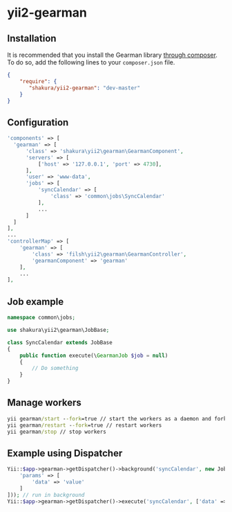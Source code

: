 yii2-gearman
============

## Installation

It is recommended that you install the Gearman library [through composer](http://getcomposer.org/). To do so, add the following lines to your ``composer.json`` file.

```json
{
    "require": {
       "shakura/yii2-gearman": "dev-master"
    }
}
```

## Configuration

```php
'components' => [
  'gearman' => [
      'class' => 'shakura\yii2\gearman\GearmanComponent',
      'servers' => [
          ['host' => '127.0.0.1', 'port' => 4730],
      ],
      'user' => 'www-data',
      'jobs' => [
          'syncCalendar' => [
              'class' => 'common\jobs\SyncCalendar'
          ],
          ...
      ]
  ]
],
...
'controllerMap' => [
    'gearman' => [
        'class' => 'filsh\yii2\gearman\GearmanController',
        'gearmanComponent' => 'gearman'
    ],
    ...
],
```

## Job example

```php
namespace common\jobs;

use shakura\yii2\gearman\JobBase;

class SyncCalendar extends JobBase
{
    public function execute(\GearmanJob $job = null)
    {
        // Do something
    }
}
```

## Manage workers

```cmd
yii gearman/start --fork=true // start the workers as a daemon and fork proces
yii gearman/restart --fork=true // restart workers
yii gearman/stop // stop workers
```

## Example using Dispatcher

```php
Yii::$app->gearman->getDispatcher()->background('syncCalendar', new JobWorkload([
    'params' => [
        'data' => 'value'
    ]
])); // run in background
Yii::$app->gearman->getDispatcher()->execute('syncCalendar', ['data' => 'value']); // run synchronize
```
